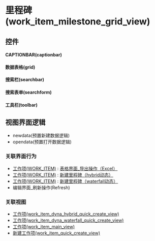 # 里程碑(work_item_milestone_grid_view)  <!-- {docsify-ignore-all} -->



## 控件
#### CAPTIONBAR(captionbar)
#### 数据表格(grid)
#### 搜索栏(searchbar)
#### 搜索表单(searchform)
#### 工具栏(toolbar)

## 视图界面逻辑
  * newdata(预置新建数据逻辑)
  * opendata(预置打开数据逻辑)


### 关联界面行为
  * [工作项(WORK_ITEM)](module/ProjMgmt/work_item) : [表格界面_导出操作（Excel）](module/ProjMgmt/work_item#界面行为)
  * [工作项(WORK_ITEM)](module/ProjMgmt/work_item) : [新建里程碑（hybrid动态）](module/ProjMgmt/work_item#界面行为)
  * [工作项(WORK_ITEM)](module/ProjMgmt/work_item) : [新建里程碑（waterfall动态）](module/ProjMgmt/work_item#界面行为)
  * 编辑界面_刷新操作(Refresh)

### 关联视图
  * [工作项(work_item_dyna_hybrid_quick_create_view)](app/view/work_item_dyna_hybrid_quick_create_view)
  * [工作项(work_item_dyna_waterfall_quick_create_view)](app/view/work_item_dyna_waterfall_quick_create_view)
  * [工作项(work_item_main_view)](app/view/work_item_main_view)
  * [新建工作项(work_item_quick_create_view)](app/view/work_item_quick_create_view)

<script>
 const { createApp } = Vue
  createApp({
    data() {
      return {

      }
    }
  }).use(ElementPlus).mount('#app')
</script>
